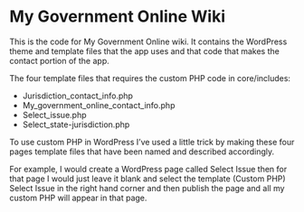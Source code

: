 # My Government Online Wiki #

This is the code for My Government Online wiki. It contains the WordPress theme and template files that the app uses and that code that makes the contact portion of the app.

The four template files that requires the custom PHP code in core/includes:

* Jurisdiction_contact_info.php
* My_government_online_contact_info.php
* Select_issue.php
* Select_state-jurisdiction.php

To use custom PHP in WordPress I’ve used a little trick by making these four pages template files that have been named and described accordingly.

For example, I would create a WordPress page called Select Issue then for that page I would just leave it blank and select the template (Custom PHP) Select Issue in the right hand corner and then publish the page and all my custom PHP will appear in that page.
